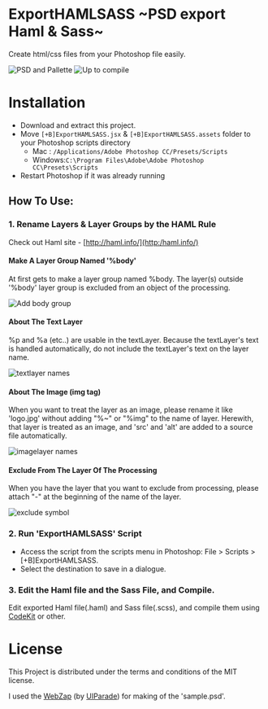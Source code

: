 ExportHAMLSASS ~PSD export Haml & Sass~
=====================

Create html/css files from your Photoshop file easily.

![PSD and Pallette](https://dl.dropboxusercontent.com/u/15492792/github_resources/psd_and_palette.png)
![Up to compile](https://dl.dropboxusercontent.com/u/15492792/github_resources/psd_to_compile.png)


# Installation

* Download and extract this project.
* Move `[+B]ExportHAMLSASS.jsx` & `[+B]ExportHAMLSASS.assets` folder  to your Photoshop scripts directory
	* Mac : `/Applications/Adobe Photoshop CC/Presets/Scripts`
	* Windows:`C:\Program Files\Adobe\Adobe Photoshop CC\Presets\Scripts`
* Restart Photoshop if it was already running

## How To Use:
### 1. Rename Layers & Layer Groups by the HAML Rule
Check out Haml site -  [http://haml.info/](http:/haml.info/)


#### Make A Layer Group Named '%body'
At first gets to make a layer group named %body. The layer(s) outside '%body' layer group is excluded from an object of the processing.

![Add body group](https://dl.dropboxusercontent.com/u/15492792/github_resources/add_body.png)


#### About The Text Layer
%p and %a (etc..) are usable in the textLayer. Because the textLayer's text is handled automatically, do not include the textLayer's text on the layer name.

![textlayer names](https://dl.dropboxusercontent.com/u/15492792/github_resources/textlayer.png)

#### About The Image (img tag)
When you want to treat the layer as an image, please rename it like 'logo.jpg' without adding "%~" or "%img" to the name of layer.
Herewith, that layer is treated as an image, and 'src' and 'alt' are added to a source file automatically.


![imagelayer names](https://dl.dropboxusercontent.com/u/15492792/github_resources/imagelayer.png)

#### Exclude From The Layer Of The Processing
When you have the layer that you want to exclude from processing, please attach "-" at the beginning of the name of the layer.

![exclude symbol](https://dl.dropboxusercontent.com/u/15492792/github_resources/exclude_symbol.png)

### 2. Run 'ExportHAMLSASS' Script

* Access the script from the scripts menu in Photoshop: File > Scripts > [+B]ExportHAMLSASS.
* Select the destination to save in a dialogue.


### 3. Edit the Haml file and the Sass File, and Compile.
Edit exported Haml file(.haml) and Sass file(.scss), and compile them using  [CodeKit](https://incident57.com/codekit/) or other.



# License

This Project is distributed under the terms and conditions of the MIT license.

I used the [WebZap](http://webzap.uiparade.com/) (by [UIParade](http://www.uiparade.com/)) for making of the 'sample.psd'.
